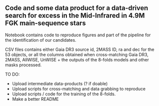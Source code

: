 # 

## Code and some data product for a data-driven search for excess in the Mid-Infrared in 4.9M FGK main-sequence stars 


Notebook contains code to reproduce figures and part of the pipeline for the identification of our candidates.

CSV files contains either Gaia DR3 source id, 2MASS ID, ra and dec for the 53 objects, or all the columns obtained when cross-matching Gaia DR3, 2MASS, AllWISE, UnWISE + the outputs of the 8-folds models and other masks processed. 

TO DO: 
* Upload intermediate data-products (? if doable)
* Upload scripts for cross-matching and data grabbing to reproduce
* Upload scripts / code for the training of the 8-folds.
* Make a better README

  
